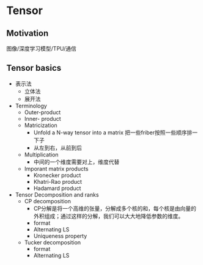 # Tensor

## Motivation

图像/深度学习模型/TPU/通信

## Tensor basics
- 表示法
  - 立体法
  - 展开法
- Terminology
  - Outer-product
  - Inner- product
  - Matricization
    - Unfold a N-way tensor into a matrix 把一些friber按照一些顺序排一下子
    - 从左到右，从前到后
  - Multiplication
    - 中间的一个维度需要对上，维度代替
  - Imporant matrix products
    - Kronecker product
    - Khatri-Rao product
    - Hadamard product
- Tensor Decomposition and ranks
  - CP decomposition
    - CP分解是将一个高维的张量，分解成多个核的和，每个核是由向量的外积组成；通过这样的分解，我们可以大大地降低参数的维度。
    - format
    - Alternating LS
    - Uniqueness property
  - Tucker decomposition
     - format
    - Alternating LS

